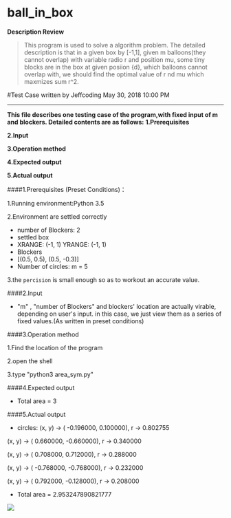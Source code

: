 ﻿# ball_in_box

**Description Review**
>This program is used to solve a algorithm problem.
>The detailed description is that in a given box by [-1,1], given m balloons(they cannot overlap) with variable radio r and position mu, some tiny blocks  are in the box at given posiion {d}, which balloons cannot overlap with, we should find the optimal value of r nd mu which maxmizes sum r^2. 


#Test Case
written by Jeffcoding
May 30, 2018 10:00 PM

_ _ _
**This file describes one testing case of the program,with fixed input of m and blockers.
Detailed contents are as follows:**
**1.Prerequisites**

**2.Input**

**3.Operation method**

**4.Expected output**

**5.Actual output**



####1.Prerequisites (Preset Conditions)：

1.Running environment:Python 3.5

2.Environment are settled correctly
- number of Blockers:  2
- settled box
 - XRANGE:  (-1, 1)
YRANGE:  (-1, 1)
- Blockers 
 - [(0.5, 0.5), (0.5, -0.3)] 
- Number of circles: m = 5

3.the ``percision`` is small enough so as to workout an accurate value.


####2.Input
- "m" , "number of Blockers" and blockers' location are actually virable, depending on user's input.
 in this case, we just view them as a series of fixed values.(As written in preset conditions)

####3.Operation method

1.Find the location of the program

2.open the shell

3.type "python3 area_sym.py"
 
####4.Expected output
- Total area = 3

####5.Actual output
- circles: 
(x, y) -> ( -0.196000,   0.100000), r ->   0.802755

(x, y) -> (  0.660000,  -0.660000), r ->   0.340000

(x, y) -> (  0.708000,   0.712000), r ->   0.288000

(x, y) -> ( -0.768000,  -0.768000), r ->   0.232000

(x, y) -> (  0.792000,  -0.128000), r ->   0.208000

- Total area = 2.953247890821777

![](http://chuantu.biz/t6/322/1527686475x-1376440102.jpg)
